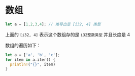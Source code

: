 # 数组

```rust
let a = [1,2,3,4]; // 推导出是 [i32, 4] 类型
```

上面的 `[i32, 4]` 表示这个数组存的是 `i32整数类型` 并且长度是 4

数组的遍历如下：

```rust
let a = ['a', 'b', 'c'];
for item in a.iter() {
  println!("{}", item)
}
```

